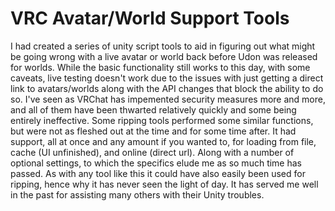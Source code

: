 # VRC Avatar/World Support Tools

I had created a series of unity script tools to aid in figuring out what might be going wrong with a live avatar or world back before Udon was released for worlds. While the basic functionality still works to this day, with some caveats, live testing doesn't work due to the issues with just getting a direct link to avatars/worlds along with the API changes that block the ability to do so. I've seen as VRChat has impemented security measures more and more, and all of them have been thwarted relatively quickly and some being entirely ineffective. Some ripping tools performed some similar functions, but were not as fleshed out at the time and for some time after. It had support, all at once and any amount if you wanted to, for loading from file, cache (UI unfinished), and online (direct url). Along with a number of optional settings, to which the specifics elude me as so much time has passed. As with any tool like this it could have also easily been used for ripping, hence why it has never seen the light of day. It has served me well in the past for assisting many others with their Unity troubles.
